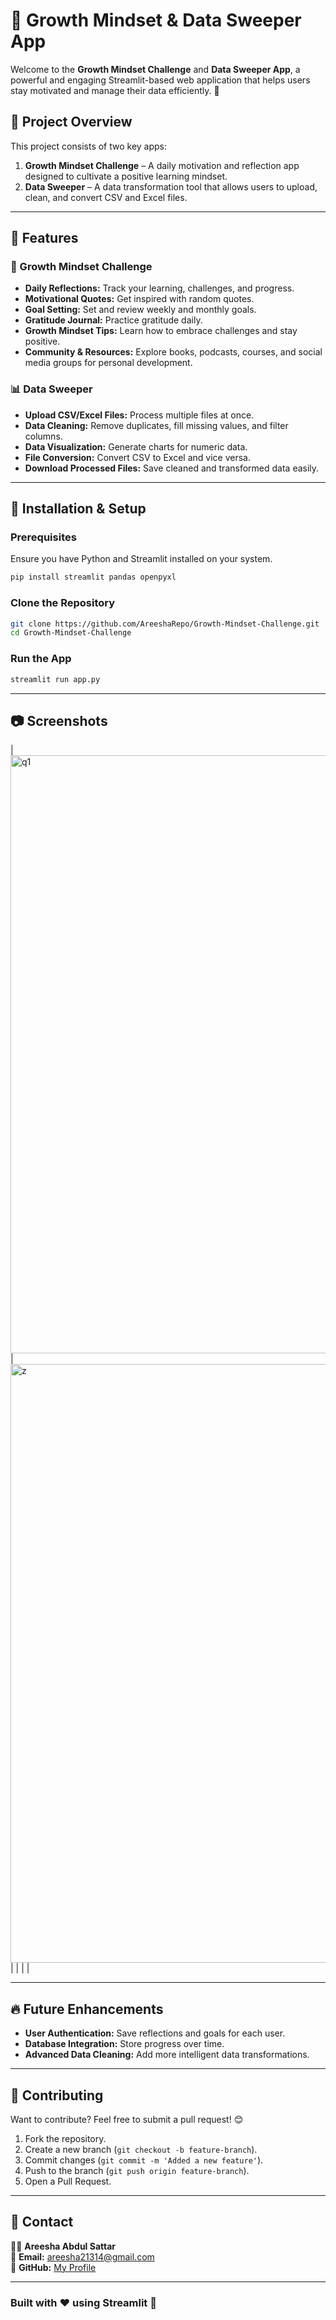 # 🌱 Growth Mindset & Data Sweeper App

Welcome to the **Growth Mindset Challenge** and **Data Sweeper App**, a powerful and engaging Streamlit-based web application that helps users stay motivated and manage their data efficiently. 🚀

## 📌 Project Overview

This project consists of two key apps:

1. **Growth Mindset Challenge** – A daily motivation and reflection app designed to cultivate a positive learning mindset.
2. **Data Sweeper** – A data transformation tool that allows users to upload, clean, and convert CSV and Excel files.

---

## 🎯 Features

### 🌱 Growth Mindset Challenge

- **Daily Reflections:** Track your learning, challenges, and progress.
- **Motivational Quotes:** Get inspired with random quotes.
- **Goal Setting:** Set and review weekly and monthly goals.
- **Gratitude Journal:** Practice gratitude daily.
- **Growth Mindset Tips:** Learn how to embrace challenges and stay positive.
- **Community & Resources:** Explore books, podcasts, courses, and social media groups for personal development.

### 📊 Data Sweeper

- **Upload CSV/Excel Files:** Process multiple files at once.
- **Data Cleaning:** Remove duplicates, fill missing values, and filter columns.
- **Data Visualization:** Generate charts for numeric data.
- **File Conversion:** Convert CSV to Excel and vice versa.
- **Download Processed Files:** Save cleaned and transformed data easily.

---

## 🚀 Installation & Setup

### Prerequisites

Ensure you have Python and Streamlit installed on your system.

```bash
pip install streamlit pandas openpyxl
```

### Clone the Repository

```bash
git clone https://github.com/AreeshaRepo/Growth-Mindset-Challenge.git
cd Growth-Mindset-Challenge
```

### Run the App

```bash
streamlit run app.py
```

---

## 📷 Screenshots
| <img width="957" alt="q1" src="https://github.com/user-attachments/assets/77d055f5-4a60-4993-8775-7237ff0b6d30" /> |<img width="958" alt="z" src="https://github.com/user-attachments/assets/31010b3d-7c19-4716-b4b6-a670dbed7085" />|
|                          |              |

---

## 🔥 Future Enhancements

- **User Authentication:** Save reflections and goals for each user.
- **Database Integration:** Store progress over time.
- **Advanced Data Cleaning:** Add more intelligent data transformations.

---

## 🤝 Contributing

Want to contribute? Feel free to submit a pull request! 😊

1. Fork the repository.
2. Create a new branch (`git checkout -b feature-branch`).
3. Commit changes (`git commit -m 'Added a new feature'`).
4. Push to the branch (`git push origin feature-branch`).
5. Open a Pull Request.

---

## 📧 Contact

👩‍💻 **Areesha Abdul Sattar**\
📩 **Email:** [areesha21314@gmail.com](mailto\:areesha21314@gmail.com)\
🔗 **GitHub:** [My Profile](https://github.com/AreeshaRepo)

---

### Built with ❤️ using Streamlit 🚀


